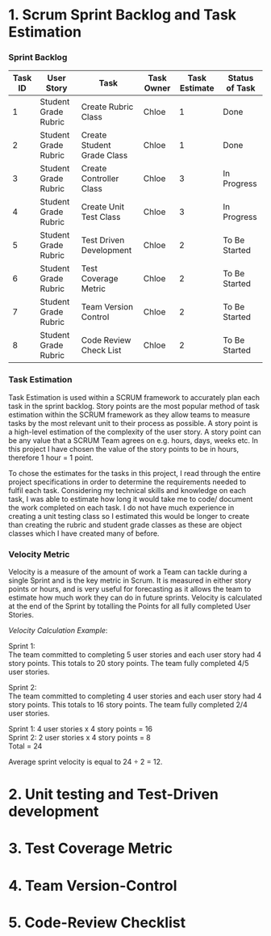 # 1. Scrum Sprint Backlog and Task Estimation 
   
### Sprint Backlog      
| Task ID | User Story | Task | Task Owner | Task Estimate | Status of Task |
| --- | ----------- |---- | ----- | ----- | --- |
| 1 | Student Grade Rubric | Create Rubric Class | Chloe | 1 | Done |
| 2 | Student Grade Rubric | Create Student Grade Class | Chloe | 1 | Done |
| 3 | Student Grade Rubric | Create Controller Class | Chloe | 3 | In Progress |
| 4 | Student Grade Rubric | Create Unit Test Class | Chloe | 3 | In Progress |
| 5 | Student Grade Rubric | Test Driven Development | Chloe | 2 | To Be Started |
| 6 | Student Grade Rubric | Test Coverage Metric | Chloe | 2 | To Be Started |
| 7 | Student Grade Rubric | Team Version Control | Chloe | 2 | To Be Started |
| 8 | Student Grade Rubric | Code Review Check List | Chloe | 2 | To Be Started |

### Task Estimation  
Task Estimation is used within a SCRUM framework to accurately plan each task in the sprint backlog.
Story points are the most popular method of task estimation within the SCRUM framework as they allow 
teams to measure tasks by the most relevant unit to their process as possible. A story point is a 
high-level estimation of the complexity of the user story. A story point can be any value that a 
SCRUM Team agrees on e.g. hours, days, weeks etc. In this project I have chosen the value of the 
story points to be in hours, therefore 1 hour = 1 point.  
  
To chose the estimates for the tasks in this project, I read through the entire project specifications
in order to determine the requirements needed to fulfil each task. Considering my technical skills and
knowledge on each task, I was able to estimate how long it would take me to code/ document the work 
completed on each task. I do not have much experience in creating a unit testing class so I estimated
this would be longer to create than creating the rubric and student grade classes as these are object
classes which I have created many of before. 

### Velocity Metric  
Velocity is a measure of the amount of work a Team can tackle during a single Sprint and is the key 
metric in Scrum. It is measured in either story points or hours, and is very useful for forecasting as 
it allows the team to estimate how much work they can do in future sprints. Velocity is calculated at the 
end of the Sprint by totalling the Points for all fully completed User Stories.

_Velocity Calculation Example_:   

Sprint 1:  
The team committed to completing 5 user stories and each user story had 4 story points.
This totals to 20 story points. The team fully completed 4/5 user stories.

Sprint 2:  
The team committed to completing 4 user stories and each user story had 4 story points.
This totals to 16 story points. The team fully completed 2/4 user stories.

Sprint 1: 4 user stories x 4 story points = 16  
Sprint 2: 2 user stories x 4 story points = 8  
Total = 24  

Average sprint velocity is equal to 24 ÷ 2 = 12.   

# 2. Unit testing and Test-Driven development  

# 3. Test Coverage Metric

# 4. Team Version-Control 

# 5. Code-Review Checklist